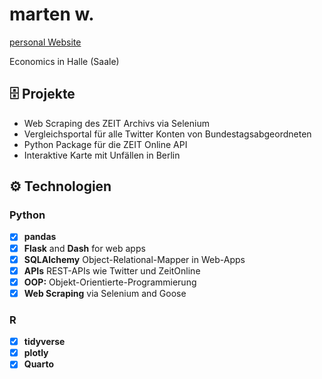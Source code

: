 # marten w.

[personal Website](https://martenw.com) 

Economics in Halle (Saale)

## :file_cabinet: Projekte 

- Web Scraping des ZEIT Archivs via Selenium
- Vergleichsportal für alle Twitter Konten von Bundestagsabgeordneten
- Python Package für die ZEIT Online API
- Interaktive Karte mit Unfällen in Berlin

## ⚙️ Technologien

### Python 
- [x] **pandas**
- [x] **Flask** and **Dash** for web apps
- [x] **SQLAlchemy** Object-Relational-Mapper in Web-Apps
- [x] **APIs** REST-APIs wie Twitter und ZeitOnline
- [x] **OOP:** Objekt-Orientierte-Programmierung
- [x] **Web Scraping** via Selenium and Goose

### R
- [x] **tidyverse**
- [x] **plotly**
- [x] **Quarto**  
